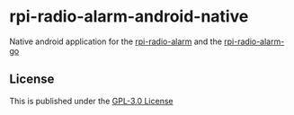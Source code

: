 # rpi-radio-alarm-android-native

Native android application for the [rpi-radio-alarm](https://github.com/bb4L/rpi-radio-alarm) and the [rpi-radio-alarm-go](https://github.com/bb4L/rpi-radio-alarm-go)

## License

This is published under the [GPL-3.0 License](LICENSE)
